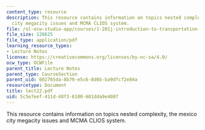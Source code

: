 ```yaml
---
content_type: resource
description: This resource contains information on topics nested complexity, the mexico
  city megacity issues and MCMA CLIOS system.
file: /ol-ocw-studio-app/courses/1-201j-introduction-to-transportation-systems-fall-2006/5c5e7eef411d48f36100681dda9e4087_lect22.pdf
file_size: 128625
file_type: application/pdf
learning_resource_types:
- Lecture Notes
license: https://creativecommons.org/licenses/by-nc-sa/4.0/
ocw_type: OCWFile
parent_title: Lecture Notes
parent_type: CourseSection
parent_uid: 602765da-8b70-e5c6-8d6b-ba9dfcf2e84a
resourcetype: Document
title: lect22.pdf
uid: 5c5e7eef-411d-48f3-6100-681dda9e4087
---
```

This resource contains information on topics nested complexity, the mexico city megacity issues and MCMA CLIOS system.